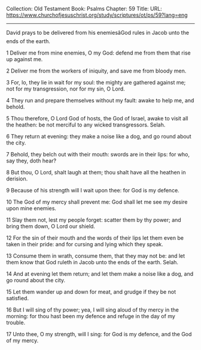 Collection: Old Testament
Book: Psalms
Chapter: 59
Title: 
URL: https://www.churchofjesuschrist.org/study/scriptures/ot/ps/59?lang=eng

---

David prays to be delivered from his enemiesâGod rules in Jacob unto the ends of the earth.

1 Deliver me from mine enemies, O my God: defend me from them that rise up against me.

2 Deliver me from the workers of iniquity, and save me from bloody men.

3 For, lo, they lie in wait for my soul: the mighty are gathered against me; not for my transgression, nor for my sin, O Lord.

4 They run and prepare themselves without my fault: awake to help me, and behold.

5 Thou therefore, O Lord God of hosts, the God of Israel, awake to visit all the heathen: be not merciful to any wicked transgressors. Selah.

6 They return at evening: they make a noise like a dog, and go round about the city.

7 Behold, they belch out with their mouth: swords are in their lips: for who, say they, doth hear?

8 But thou, O Lord, shalt laugh at them; thou shalt have all the heathen in derision.

9 Because of his strength will I wait upon thee: for God is my defence.

10 The God of my mercy shall prevent me: God shall let me see my desire upon mine enemies.

11 Slay them not, lest my people forget: scatter them by thy power; and bring them down, O Lord our shield.

12 For the sin of their mouth and the words of their lips let them even be taken in their pride: and for cursing and lying which they speak.

13 Consume them in wrath, consume them, that they may not be: and let them know that God ruleth in Jacob unto the ends of the earth. Selah.

14 And at evening let them return; and let them make a noise like a dog, and go round about the city.

15 Let them wander up and down for meat, and grudge if they be not satisfied.

16 But I will sing of thy power; yea, I will sing aloud of thy mercy in the morning: for thou hast been my defence and refuge in the day of my trouble.

17 Unto thee, O my strength, will I sing: for God is my defence, and the God of my mercy.

